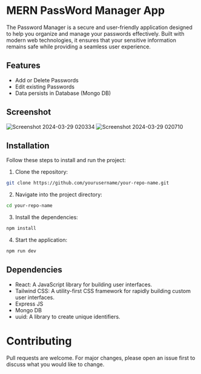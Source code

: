 # MERN PassWord Manager App

The Password Manager is a secure and user-friendly application designed to help you organize and manage your passwords effectively. Built with modern web technologies, it ensures that your sensitive information remains safe while providing a seamless user experience.

## Features

- Add or Delete Passwords
- Edit existing Passwords
- Data persists in Database (Mongo DB)

## Screenshot

![Screenshot 2024-03-29 020334](https://github.com/CyberGhost04/React_To_Do/assets/121675089/15e492b0-a134-4870-9d30-239a244559cf)
![Screenshot 2024-03-29 020710](https://github.com/CyberGhost04/React_To_Do/assets/121675089/7cdfcf02-05f7-4284-8aec-7a015e65cc5b)

## Installation

Follow these steps to install and run the project:

1. Clone the repository:

```bash
git clone https://github.com/yourusername/your-repo-name.git

```
2. Navigate into the project directory:

```bash 
cd your-repo-name

```

3. Install the dependencies: 

```bash 
npm install
```
4. Start the application: 

```bash 
npm run dev
``` 

## Dependencies

- React: A JavaScript library for building user interfaces.
- Tailwind CSS: A utility-first CSS framework for rapidly building custom user interfaces.
- Express JS
- Mongo DB
- uuid: A library to create unique identifiers.

# Contributing

Pull requests are welcome. For major changes, please open an issue first to discuss what you would like to change.
